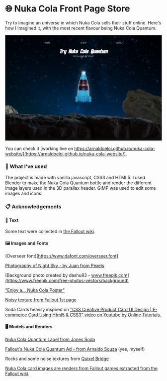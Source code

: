 # 🌐 Nuka Cola Front Page Store



Try to imagine an universe in which Nuka Cola sells their stuff online. Here's how I imagined it, with the most recent flavour being Nuka Cola Quantum.

![alt_text](https://github.com/Arnaldoeloi/nuka-cola-website/blob/master/app_preview.png?raw=true)

You can check it [working live on https://arnaldoeloi.github.io/nuka-cola-website/](https://arnaldoeloi.github.io/nuka-cola-website/).


### 🚀 What I've used 

The project is made with vanilla javascript, CSS3 and HTML5. I used Blender to make the Nuka Cola Quantum bottle and render the different image layers used in the 3D parallax header. GIMP was used to edit some images and icons.


### 📋 Acknowledgements

#### 📜 Text

Some text were collected in [the Fallout wiki](https://fallout.fandom.com/).

#### 🖼️ Images and Fonts

(Overseer font)[https://www.dafont.com/overseer.font]

[Photography of Night Sky - by Juan from Pexels](https://www.pexels.com/photo/photography-of-night-sky-733475/)

[Background photo created by dashu83 - www.freepik.com](https://www.freepik.com/free-photos-vectors/background)

["Enjoy a... Nuka Cola Poster"](https://br.pinterest.com/pin/430727151854774107/?autologin=true)

[Noisy texture from Fallout 1st page](https://fallout.bethesda.net/pt/fallout1st)

Soda Cards heavily inspired on ["CSS Creative Product Card UI Design | E-commerce Card Using Html5 & CSS3" video on Youtube by Online Tutorials.](https://fallout.bethesda.net/pt/fallout1st)

#### 🖥 Models and Renders

[Nuka Cola Quantum Label from Jones Soda](https://www.jonessoda.com/)

[Fallout's Nuka Cola Quantum Ad - from Arnaldo Souza](https://www.artstation.com/artwork/dOm25w) (yes, myself)

Rocks and some noise textures from [Quixel Bridge](https://quixel.com/bridge)

[Nuka Cola card images are renders from Fallout games extracted from the Fallout wiki](https://fallout.fandom.com/).